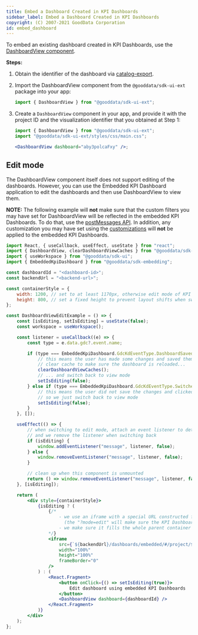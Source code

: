 ```yaml
---
title: Embed a Dashboard Created in KPI Dashboards
sidebar_label: Embed a Dashboard Created in KPI Dashboards
copyright: (C) 2007-2021 GoodData Corporation
id: embed_dashboard
---
```


To embed an existing dashboard created in KPI Dashboards, use the [DashboardView component](10_vis__dashboard_view.md).

**Steps:**

1. Obtain the identifier of the dashboard via [catalog-export](02_start__catalog_export.md).

2. Import the DashboardView component from the `@gooddata/sdk-ui-ext` package into your app:

    ```javascript
    import { DashboardView } from "@gooddata/sdk-ui-ext";
    ```

3. Create a `DashboardView` component in your app, and provide it with the project ID and the visualization identifier that you obtained at Step 1:

    ```jsx
    import { DashboardView } from "@gooddata/sdk-ui-ext";
    import "@gooddata/sdk-ui-ext/styles/css/main.css";

    <DashboardView dashboard="aby3polcaFxy" />;
    ```

## Edit mode

The DashboardView component itself does not support editing of the dashboards. However, you can use the Embedded KPI Dashboard application to edit the dashboards and then use DashboardView to view them.

**NOTE:** The following example will **not** make sure that the custom filters you may have set for DashboardView will be reflected in the embedded KPI Dashboards. To do that, use the [postMessages API](https://help.gooddata.com/pages/viewpage.action?pageId=81968283). In addition, any customization you may have set using the [customizations](10_vis__dashboard_view.md#customizations) will **not** be applied to the embedded KPI Dashboards.

```jsx
import React, { useCallback, useEffect, useState } from "react";
import { DashboardView, clearDashboardViewCaches } from "@gooddata/sdk-ui-ext";
import { useWorkspace } from "@gooddata/sdk-ui";
import { EmbeddedKpiDashboard } from "@gooddata/sdk-embedding";

const dashboardId = "<dashboard-id>";
const backendUrl = "<backend-url>";

const containerStyle = {
    width: 1200, // set to at least 1170px, otherwise edit mode of KPI Dashboards will not work properly
    height: 800, // set a fixed height to prevent layout shifts when switching to and from edit mode
};

const DashboardViewEditExample = () => {
    const [isEditing, setIsEditing] = useState(false);
    const workspace = useWorkspace();

    const listener = useCallback((e) => {
        const type = e.data.gdc?.event.name;

        if (type === EmbeddedKpiDashboard.GdcKdEventType.DashboardSaved) {
            // this means the user has made some changes and saved them
            // clear cache to make sure the dashboard is reloaded...
            clearDashboardViewCaches();
            // ... and switch back to view mode
            setIsEditing(false);
        } else if (type === EmbeddedKpiDashboard.GdcKdEventType.SwitchedToView) {
            // this means the user did not save the changes and clicked the "Cancel" button
            // so we just switch back to view mode
            setIsEditing(false);
        }
    }, []);

    useEffect(() => {
        // when switching to edit mode, attach an event listener to detect when the user is done with their edits
        // and we remove the listener when switching back
        if (isEditing) {
            window.addEventListener("message", listener, false);
        } else {
            window.removeEventListener("message", listener, false);
        }

        // clean up when this component is unmounted
        return () => window.removeEventListener("message", listener, false);
    }, [isEditing]);

    return (
        <div style={containerStyle}>
            {isEditing ? (
                {/*
                    - we use an iframe with a special URL constructed from the dashboard data
                      (the "?mode=edit" will make sure the KPI Dashboards will open directly in edit mode)
                    - we make sure it fills the whole parent container by setting the size to 100%
                */}
                <iframe
                    src={`${backendUrl}/dashboards/embedded/#/project/${workspace}/dashboard/${dashboardId}?mode=edit`}
                    width="100%"
                    height="100%"
                    frameBorder="0"
                />
            ) : (
                <React.Fragment>
                    <button onClick={() => setIsEditing(true)}>
                        Edit dashboard using embedded KPI Dashboards
                    </button>
                    <DashboardView dashboard={dashboardId} />
                </React.Fragment>
            )}
        </div>
    );
};
```
